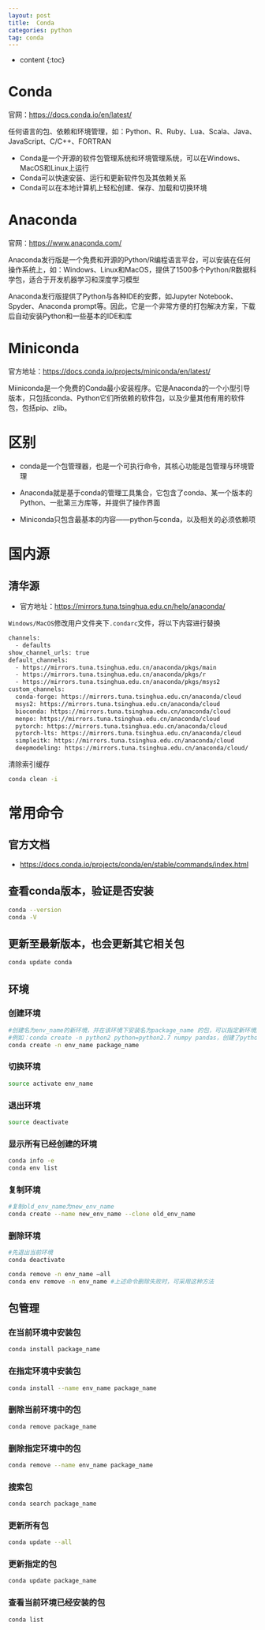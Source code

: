 ```yaml
---
layout: post
title:  Conda
categories: python
tag: conda
---
```


* content
{:toc}




# Conda

官网：<a href="https://docs.conda.io/en/latest/">https://docs.conda.io/en/latest/</a>

任何语言的包、依赖和环境管理，如：Python、R、Ruby、Lua、Scala、Java、JavaScript、C/C++、FORTRAN

- Conda是一个开源的软件包管理系统和环境管理系统，可以在Windows、MacOS和Linux上运行
- Conda可以快速安装、运行和更新软件包及其依赖关系
- Conda可以在本地计算机上轻松创建、保存、加载和切换环境



# Anaconda

官网：<a href="https://www.anaconda.com/">https://www.anaconda.com/</a>

Anaconda发行版是一个免费和开源的Python/R编程语言平台，可以安装在任何操作系统上，如：Windows、Linux和MacOS，提供了1500多个Python/R数据科学包，适合于开发机器学习和深度学习模型



Anaconda发行版提供了Python与各种IDE的安葬，如Jupyter Notebook、Spyder、Anaconda prompt等。因此，它是一个非常方便的打包解决方案，下载后自动安装Python和一些基本的IDE和库



# Miniconda

官方地址：<a href="https://docs.conda.io/projects/miniconda/en/latest/">https://docs.conda.io/projects/miniconda/en/latest/</a>

Miiniconda是一个免费的Conda最小安装程序。它是Anaconda的一个小型引导版本，只包括conda、Python它们所依赖的软件包，以及少量其他有用的软件包，包括pip、zlib。



# 区别

- conda是一个包管理器，也是一个可执行命令，其核心功能是包管理与环境管理

- Anaconda就是基于conda的管理工具集合，它包含了conda、某一个版本的Python、一批第三方库等，并提供了操作界面
- Miniconda只包含最基本的内容——python与conda，以及相关的必须依赖项



# 国内源

## 清华源

- 官方地址：<a href="https://mirrors.tuna.tsinghua.edu.cn/help/anaconda/">https://mirrors.tuna.tsinghua.edu.cn/help/anaconda/</a>

`Windows/MacOS`修改用户文件夹下`.condarc`文件，将以下内容进行替换

```tex
channels:
  - defaults
show_channel_urls: true
default_channels:
  - https://mirrors.tuna.tsinghua.edu.cn/anaconda/pkgs/main
  - https://mirrors.tuna.tsinghua.edu.cn/anaconda/pkgs/r
  - https://mirrors.tuna.tsinghua.edu.cn/anaconda/pkgs/msys2
custom_channels:
  conda-forge: https://mirrors.tuna.tsinghua.edu.cn/anaconda/cloud
  msys2: https://mirrors.tuna.tsinghua.edu.cn/anaconda/cloud
  bioconda: https://mirrors.tuna.tsinghua.edu.cn/anaconda/cloud
  menpo: https://mirrors.tuna.tsinghua.edu.cn/anaconda/cloud
  pytorch: https://mirrors.tuna.tsinghua.edu.cn/anaconda/cloud
  pytorch-lts: https://mirrors.tuna.tsinghua.edu.cn/anaconda/cloud
  simpleitk: https://mirrors.tuna.tsinghua.edu.cn/anaconda/cloud
  deepmodeling: https://mirrors.tuna.tsinghua.edu.cn/anaconda/cloud/
```

清除索引缓存

```sh
conda clean -i
```





# 常用命令

## 官方文档

- <a href="https://docs.conda.io/projects/conda/en/stable/commands/index.html">https://docs.conda.io/projects/conda/en/stable/commands/index.html</a>

## 查看conda版本，验证是否安装

```sh
conda --version
conda -V
```



## 更新至最新版本，也会更新其它相关包

```sh
conda update conda
```



## 环境

### 创建环境

```sh
#创建名为env_name的新环境，并在该环境下安装名为package_name 的包，可以指定新环境的版本号
#例如：conda create -n python2 python=python2.7 numpy pandas，创建了python2环境，python版本为2.7，同时还安装了numpy pandas包
conda create -n env_name package_name
```



### 切换环境

```sh
source activate env_name
```



### 退出环境

```sh
source deactivate
```



### 显示所有已经创建的环境

```sh
conda info -e
conda env list
```



### 复制环境

```sh
#复制old_env_name为new_env_name
conda create --name new_env_name --clone old_env_name
```



### 删除环境

```sh
#先退出当前环境
conda deactivate

conda remove -n env_name –all
conda env remove -n env_name #上述命令删除失败时，可采用这种方法
```



## 包管理

### 在当前环境中安装包

```sh
conda install package_name
```



### 在指定环境中安装包

```sh
conda install --name env_name package_name
```



### 删除当前环境中的包

```sh
conda remove package_name
```



### 删除指定环境中的包

```sh
conda remove --name env_name package_name
```



### 搜索包

```sh
conda search package_name
```



### 更新所有包

```sh
conda update --all
```



### 更新指定的包

```sh
conda update package_name
```



### 查看当前环境已经安装的包

```sh
conda list
```

